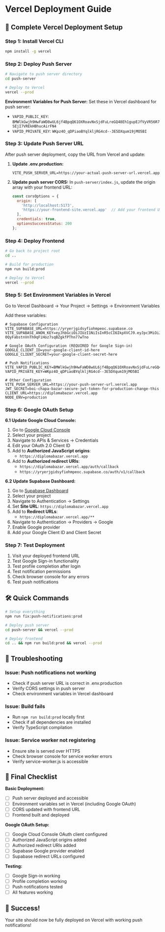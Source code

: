 # Vercel Deployment Guide

## 🚀 Complete Vercel Deployment Setup

### Step 1: Install Vercel CLI

```bash
npm install -g vercel
```

### Step 2: Deploy Push Server

```bash
# Navigate to push server directory
cd push-server

# Deploy to Vercel
vercel --prod
```

**Environment Variables for Push Server:**
Set these in Vercel dashboard for push server:
- `VAPID_PUBLIC_KEY`: `BMWlkGwjh9HwFaWD8wUL6jf4BpqQ61OXRoavNxSjdFuLreGQ48Eh1gupEJfVyVR56R7SEjI7VREkHBhucAirFN4`
- `VAPID_PRIVATE_KEY`: `WKpz4O_qDPiaoBYqlkljRG4cd--3E5DXqum19jMO5BI`

### Step 3: Update Push Server URL

After push server deployment, copy the URL from Vercel and update:

1. **Update .env.production:**
   ```env
   VITE_PUSH_SERVER_URL=https://your-actual-push-server-url.vercel.app
   ```

2. **Update push server CORS:**
   In `push-server/index.js`, update the origin array with your frontend URL:
   ```javascript
   const corsOptions = {
     origin: [
       'http://localhost:5173',
       'https://your-frontend-site.vercel.app'  // Add your frontend URL
     ],
     credentials: true,
     optionsSuccessStatus: 200
   };
   ```

### Step 4: Deploy Frontend

```bash
# Go back to project root
cd ..

# Build for production
npm run build:prod

# Deploy to Vercel
vercel --prod
```

### Step 5: Set Environment Variables in Vercel

Go to Vercel Dashboard → Your Project → Settings → Environment Variables

Add these variables:

```
# Supabase Configuration
VITE_SUPABASE_URL=https://yryerjgidsyfiohmpeoc.supabase.co
VITE_SUPABASE_ANON_KEY=eyJhbGciOiJIUzI1NiIsInR5cCI6IkpXVCJ9.eyJpc3MiOiJzdXBhYmFzZSIsInJlZiI6InlyeWVyamdpZHN5ZmlvaG1wZW9jIiwicm9sZSI6ImFub24iLCJpYXQiOjE3NTA5NjA1NTIsImV4cCI6MjA2NjUzNjU1Mn0.S2ki-0QyFabstnVnTh9qFiHoz7sqBZgkfPThn77wTno

# Google OAuth Configuration (REQUIRED for Google Sign-in)
GOOGLE_CLIENT_ID=your-google-client-id-here
GOOGLE_CLIENT_SECRET=your-google-client-secret-here

# Push Notifications
VITE_VAPID_PUBLIC_KEY=BMWlkGwjh9HwFaWD8wUL6jf4BpqQ61OXRoavNxSjdFuLreGQ48Eh1gupEJfVyVR56R7SEjI7VREkHBhucAirFN4
VAPID_PRIVATE_KEY=WKpz4O_qDPiaoBYqlkljRG4cd--3E5DXqum19jMO5BI

# Other Configuration
VITE_PUSH_SERVER_URL=https://your-push-server-url.vercel.app
JWT_SECRET=boi-chapa-bazar-secure-jwt-token-for-production-change-this
CLIENT_URL=https://diplomabazar.vercel.app
NODE_ENV=production
```

### Step 6: Google OAuth Setup

**6.1 Update Google Cloud Console:**
1. Go to [Google Cloud Console](https://console.cloud.google.com/)
2. Select your project
3. Navigate to APIs & Services → Credentials
4. Edit your OAuth 2.0 Client ID
5. Add to **Authorized JavaScript origins**:
   - `https://diplomabazar.vercel.app`
6. Add to **Authorized redirect URIs**:
   - `https://diplomabazar.vercel.app/auth/callback`
   - `https://yryerjgidsyfiohmpeoc.supabase.co/auth/v1/callback`

**6.2 Update Supabase Dashboard:**
1. Go to [Supabase Dashboard](https://app.supabase.io/)
2. Select your project
3. Navigate to Authentication → Settings
4. Set **Site URL**: `https://diplomabazar.vercel.app`
5. Add to **Redirect URLs**:
   - `https://diplomabazar.vercel.app/**`
6. Navigate to Authentication → Providers → Google
7. Enable Google provider
8. Add your Google Client ID and Client Secret

### Step 7: Test Deployment

1. Visit your deployed frontend URL
2. Test Google Sign-in functionality
3. Test profile completion after login
4. Test notification permissions
5. Check browser console for any errors
6. Test push notifications

## 🛠️ Quick Commands

```bash
# Setup everything
npm run fix:push-notifications:prod

# Deploy push server
cd push-server && vercel --prod

# Deploy frontend
cd .. && npm run build:prod && vercel --prod
```

## 🔧 Troubleshooting

### Issue: Push notifications not working
- Check if push server URL is correct in .env.production
- Verify CORS settings in push server
- Check environment variables in Vercel dashboard

### Issue: Build fails
- Run `npm run build:prod` locally first
- Check if all dependencies are installed
- Verify TypeScript compilation

### Issue: Service worker not registering
- Ensure site is served over HTTPS
- Check browser console for service worker errors
- Verify service-worker.js is accessible

## 📝 Final Checklist

**Basic Deployment:**
- [ ] Push server deployed and accessible
- [ ] Environment variables set in Vercel (including Google OAuth)
- [ ] CORS updated with frontend URL
- [ ] Frontend built and deployed

**Google OAuth Setup:**
- [ ] Google Cloud Console OAuth client configured
- [ ] Authorized JavaScript origins added
- [ ] Authorized redirect URIs added
- [ ] Supabase Google provider enabled
- [ ] Supabase redirect URLs configured

**Testing:**
- [ ] Google Sign-in working
- [ ] Profile completion working
- [ ] Push notifications tested
- [ ] All features working

## 🎉 Success!

Your site should now be fully deployed on Vercel with working push notifications!
